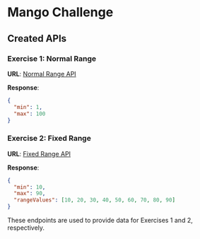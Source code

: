 # Mango Challenge

## Created APIs

### Exercise 1: Normal Range

**URL**: [Normal Range API](https://demo3978735.mockable.io/api/normal-range)

**Response**:
```json
{
  "min": 1,
  "max": 100
}
```

### Exercise 2: Fixed Range

**URL**: [Fixed Range API](https://demo3978735.mockable.io/api/fixed-range)

**Response**:
```json
{
  "min": 10,
  "max": 90,
  "rangeValues": [10, 20, 30, 40, 50, 60, 70, 80, 90]
}
```

These endpoints are used to provide data for Exercises 1 and 2, respectively.